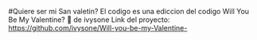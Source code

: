 #Quiere ser mi San valetin? 
El codigo es una ediccion del codigo Will You Be My Valentine? 💌 de ivysone
Link del proyecto: https://github.com/ivysone/Will-you-be-my-Valentine-
